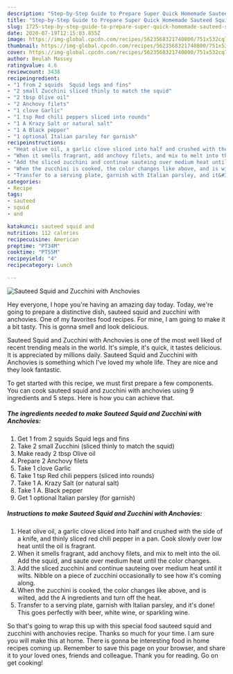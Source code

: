 ```yaml
---
description: "Step-by-Step Guide to Prepare Super Quick Homemade Sauteed Squid and Zucchini with Anchovies"
title: "Step-by-Step Guide to Prepare Super Quick Homemade Sauteed Squid and Zucchini with Anchovies"
slug: 1725-step-by-step-guide-to-prepare-super-quick-homemade-sauteed-squid-and-zucchini-with-anchovies
date: 2020-07-19T12:15:03.855Z
image: https://img-global.cpcdn.com/recipes/5623568321740800/751x532cq70/sauteed-squid-and-zucchini-with-anchovies-recipe-main-photo.jpg
thumbnail: https://img-global.cpcdn.com/recipes/5623568321740800/751x532cq70/sauteed-squid-and-zucchini-with-anchovies-recipe-main-photo.jpg
cover: https://img-global.cpcdn.com/recipes/5623568321740800/751x532cq70/sauteed-squid-and-zucchini-with-anchovies-recipe-main-photo.jpg
author: Beulah Massey
ratingvalue: 4.6
reviewcount: 3438
recipeingredient:
- "1 from 2 squids  Squid legs and fins"
- "2 small Zucchini sliced thinly to match the squid"
- "2 tbsp Olive oil"
- "2 Anchovy filets"
- "1 clove Garlic"
- "1 tsp Red chili peppers sliced into rounds"
- "1 A Krazy Salt or natural salt"
- "1 A Black pepper"
- "1 optional Italian parsley for garnish"
recipeinstructions:
- "Heat olive oil, a garlic clove sliced into half and crushed with the side of a knife, and thinly sliced red chili pepper in a pan. Cook slowly over low heat until the oil is fragrant."
- "When it smells fragrant, add anchovy filets, and mix to melt into the oil. Add the squid, and saute over medium heat until the color changes."
- "Add the sliced zucchini and continue sauteing over medium heat until it wilts. Nibble on a piece of zucchini occasionally to see how it&#39;s coming along."
- "When the zucchini is cooked, the color changes like above, and is wilted, add the A ingredients and turn off the heat."
- "Transfer to a serving plate, garnish with Italian parsley, and it&#39;s done! This goes perfectly with beer, white wine, or sparkling wine."
categories:
- Recipe
tags:
- sauteed
- squid
- and

katakunci: sauteed squid and 
nutrition: 112 calories
recipecuisine: American
preptime: "PT34M"
cooktime: "PT55M"
recipeyield: "4"
recipecategory: Lunch

---
```



![Sauteed Squid and Zucchini with Anchovies](https://img-global.cpcdn.com/recipes/5623568321740800/751x532cq70/sauteed-squid-and-zucchini-with-anchovies-recipe-main-photo.jpg)

Hey everyone, I hope you're having an amazing day today. Today, we're going to prepare a distinctive dish, sauteed squid and zucchini with anchovies. One of my favorites food recipes. For mine, I am going to make it a bit tasty. This is gonna smell and look delicious.

Sauteed Squid and Zucchini with Anchovies is one of the most well liked of recent trending meals in the world. It's simple, it's quick, it tastes delicious. It is appreciated by millions daily. Sauteed Squid and Zucchini with Anchovies is something which I've loved my whole life. They are nice and they look fantastic.




To get started with this recipe, we must first prepare a few components. You can cook sauteed squid and zucchini with anchovies using 9 ingredients and 5 steps. Here is how you can achieve that.

<!--inarticleads1-->

##### The ingredients needed to make Sauteed Squid and Zucchini with Anchovies:

1. Get 1 from 2 squids  Squid legs and fins
1. Take 2 small Zucchini (sliced thinly to match the squid)
1. Make ready 2 tbsp Olive oil
1. Prepare 2 Anchovy filets
1. Take 1 clove Garlic
1. Take 1 tsp Red chili peppers (sliced into rounds)
1. Take 1 A. Krazy Salt (or natural salt)
1. Take 1 A. Black pepper
1. Get 1 optional Italian parsley (for garnish)




<!--inarticleads2-->

##### Instructions to make Sauteed Squid and Zucchini with Anchovies:

1. Heat olive oil, a garlic clove sliced into half and crushed with the side of a knife, and thinly sliced red chili pepper in a pan. Cook slowly over low heat until the oil is fragrant.
1. When it smells fragrant, add anchovy filets, and mix to melt into the oil. Add the squid, and saute over medium heat until the color changes.
1. Add the sliced zucchini and continue sauteing over medium heat until it wilts. Nibble on a piece of zucchini occasionally to see how it&#39;s coming along.
1. When the zucchini is cooked, the color changes like above, and is wilted, add the A ingredients and turn off the heat.
1. Transfer to a serving plate, garnish with Italian parsley, and it&#39;s done! This goes perfectly with beer, white wine, or sparkling wine.




So that's going to wrap this up with this special food sauteed squid and zucchini with anchovies recipe. Thanks so much for your time. I am sure you will make this at home. There is gonna be interesting food in home recipes coming up. Remember to save this page on your browser, and share it to your loved ones, friends and colleague. Thank you for reading. Go on get cooking!
